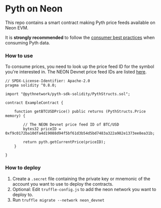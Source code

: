 # Pyth on Neon

This repo contains a smart contract making Pyth price feeds available on Neon EVM.

It is **strongly recommended** to follow the [consumer best practices](https://docs.pyth.network/consumers/best-practices) when consuming Pyth data.

### How to use

To consume prices, you need to look up the price feed ID for the symbol you're interested in. The NEON Devnet price feed IDs are listed [here](https://pyth.network/developers/price-feeds/#neon-evm-devnet).

```solidity
// SPDX-License-Identifier: Apache-2.0
pragma solidity ^0.8.0;

import "@pythnetwork/pyth-sdk-solidity/PythStructs.sol";

contract ExampleContract {

    function getBTCUSDPrice() public returns (PythStructs.Price memory) {

        // The NEON Devnet price feed ID of BTC/USD
        bytes32 priceID = 0xf9c0172ba10dfa4d19088d94f5bf61d3b54d5bd7483a322a982e1373ee8ea31b;

        return pyth.getCurrentPrice(priceID);
    }
    
}
```


### How to deploy

1. Create a `.secret` file containing the private key or mnemonic of the account you want to use to deploy the
   contracts.
2. Optional: Edit `truffle-config.js` to add the neon network you want to deploy to.
3. Run `truffle migrate --network neon_devnet`
